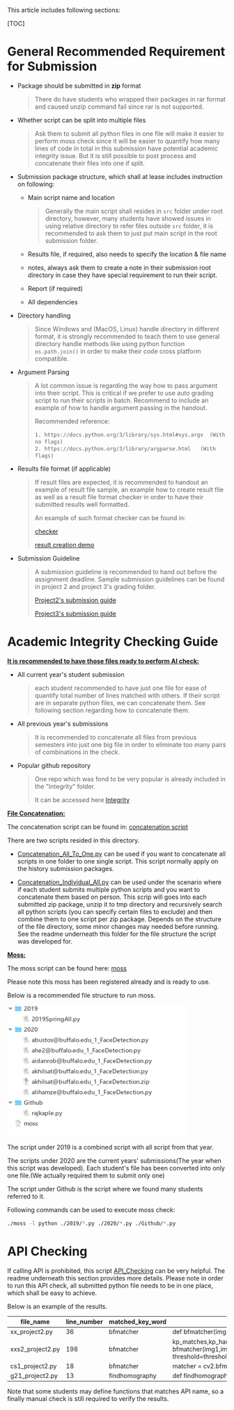 This article includes following sections:

[TOC]



# General Recommended Requirement for Submission

- Package should be submitted in **zip** format

  > There do have students who wrapped their packages in rar format and caused unzip command fail since rar is not supported. 

- Whether script can be split into multiple files

  > Ask them to submit all python files in one file will make it easier to perform moss check since it will be easier to quantify how many lines of code in total in this submission have potential academic integrity issue. But it is still possible to post process and concatenate their files into one if split. 

- Submission package structure, which shall at lease includes instruction on following:

  - Main script name and location

    > Generally the main script shall resides in `src` folder under root directory, however, many students have showed issues in using relative directory to refer files outside `src` folder, it is recommended to ask them to just put main script in the root submission folder.

  - Results file, if required, also needs to specify the location & file name

  - notes, always ask them to create a note in their submission root directory in case they have special requirement to run their script. 

  - Report (if required)

  - All dependencies 

- Directory handling

  > Since Windows and (MacOS, Linux) handle directory in different format, it is strongly recommended to teach them to use general directory handle methods like using python function `os.path.join()` in order to make their code cross platform compatible.

- Argument Parsing

  > A lot common issue is regarding the way how to pass argument into their script. This is critical if we prefer to use auto grading script to run their scripts in batch. Recommend to include an example of how to handle argument passing in the handout.
  >
  > Recommended reference:
  >
  > 	1. https://docs.python.org/3/library/sys.html#sys.argv  (With no flags)
  >  	2. https://docs.python.org/3/library/argparse.html   (With flags)

- Results file format (if applicable)

  > If result files are expected, it is recommended to handout an example of result file sample, an example how to create result file as well as a result file format checker in order to have their submitted results well formatted. 
  >
  > An example of such format checker can be found in: 
  >
  > [checker](../Project3_FaceDetection/Json_Checker_Annotator/)
  >
  > [result creation demo](../Project3_FaceDetection/json_example/)

- Submission Guideline

  > A submission guideline is recommended to hand out before the assignment deadline. Sample submission guidelines can be found in project 2 and project 3's grading folder.
  >
  > [Project2's submission guide](../Project2_Panorama/)
  >
  > [Project3's submission guide](../Project3_FaceDetection/)



# Academic Integrity Checking Guide

**<u>It is recommended to have those files ready to perform AI check:</u>**

- All current year's student submission 

  >  each student recommended to have just one file for ease of quantify total number of lines matched with others. If their script are in separate python files, we can concatenate them. See following section regarding how to concatenate them.

- All previous year's submissions 

  > It is recommended to concatenate all files from previous semesters into just one big file in order to eliminate too many pairs of combinations in the check.

- Popular github repository

  > One repo which was fond to be very popular is already included in the "Integrity" folder. 
  >
  > It can be accessed here [Integrity](../Integrity/) 



<u>**File Concatenation:**</u>

The concatenation script can be found in: [concatenation script](../Code_Concatenation/)

There are two scripts resided in this directory. 

- [Concatenation_All_To_One.py](../Code_Concatenation/Concatenation_All_To_One.py) can be used if you want to concatenate all scripts in one folder to one single script. This script normally apply on the history submission packages.

- [Concatenation_Individual_All.py](../Code_Concatenation/Concatenation_Individual_All.py) can be used under the scenario where if each student submits multiple python scripts and you want to concatenate them based on person. This scrip will goes into each submitted zip package, unzip it to tmp directory and recursively search all python scripts (you can specify certain files to exclude) and then combine them to one script per zip package. Depends on the structure of the file directory, some minor changes may needed before running. See the readme underneath this folder for the file structure the script was developed for. 

  

**<u>Moss:</u>**

The moss script can be found here: [moss](../Integrity/)

Please note this moss has been registered already and is ready to use. 

Below is a recommended file structure to run moss. 

![image-20200531230505655](readme.assets/image-20200531230505655.png)

The script under 2019 is a combined script with all script from that year. 

The scripts under 2020 are the current years' submissions(The year when this script was developed). Each student's file has been converted into only one file.(We actually required them to submit only one)   

The script under Github is the script where we found many students referred to it.

Following commands can be used to execute moss check:

```bash
./moss -l python ./2019/*.py ./2020/*.py ./Github/*.py
```



# API Checking

If calling API is prohibited, this script [API_Checking](../API_Checking/) can be very helpful. The readme underneath this section provides more details. Please note in order to run this API check, all submitted python file needs to be in one place, which shall be easy to achieve. 

Below is an example of the results. 

| file_name        | line_number | matched_key_word | original code                                                |
| ---------------- | ----------- | ---------------- | ------------------------------------------------------------ |
| xx_project2.py   | 36          | bfmatcher        | def bfmatcher(img1,img2,kp1,des1,kp2,des2,threshold=65, silent=true): |
| xxs2_project2.py | 198         | bfmatcher        | kp_matches,kp_hammdist = bfmatcher(img1,img2,kp_des_pair1[0],kp_des_pair1[1],kp_des_pair2[0],kp_des_pair2[1], threshold=threshold[1]) |
| cs1_project2.py  | 18          | bfmatcher        | matcher = cv2.bfmatcher(cv2.norm_l2, true)                   |
| g21_project2.py  | 13          | findhomography   | def findhomography(matchingpoints):                          |

Note that some students may define functions that matches API name, so a finally manual check is still required to verify the results.